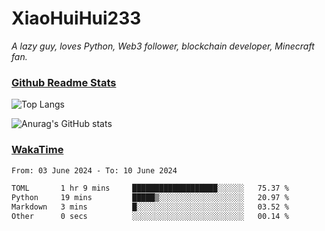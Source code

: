 # XiaoHuiHui233

*A lazy guy, loves Python, Web3 follower, blockchain developer, Minecraft fan.*

### [Github Readme Stats](https://github.com/anuraghazra/github-readme-stats)

![Top Langs](https://github-readme-stats.vercel.app/api/top-langs/?username=XiaoHuiHui233&layout=compact&theme=github_dark)

![Anurag's GitHub stats](https://github-readme-stats.vercel.app/api?username=XiaoHuiHui233&show_icons=true&theme=github_dark)

### [WakaTime](https://wakatime.com)

<!--START_SECTION:waka-->

```txt
From: 03 June 2024 - To: 10 June 2024

TOML       1 hr 9 mins     ███████████████████░░░░░░   75.37 %
Python     19 mins         █████▒░░░░░░░░░░░░░░░░░░░   20.97 %
Markdown   3 mins          █░░░░░░░░░░░░░░░░░░░░░░░░   03.52 %
Other      0 secs          ░░░░░░░░░░░░░░░░░░░░░░░░░   00.14 %
```

<!--END_SECTION:waka-->
